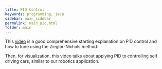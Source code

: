 ```yaml
---
title: PID Control
keywords: programming, java
sidebar: main_sidebar
permalink: main_pid.html
folder: main
---
```


This [video](https://www.youtube.com/watch?v=UOuRx9Ujsog) is a good comprehensive starting explanation on PID control and how to tune using the Zieglor-Nichols method.

Then, for visualization, this [video](https://www.youtube.com/watch?v=4Y7zG48uHRo) talks about applying PID to controlling self driving cars, similar to our robotics application.